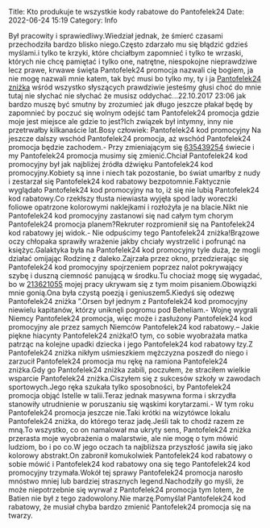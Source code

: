 Title: Kto produkuje te wszystkie kody rabatowe do Pantofelek24
Date: 2022-06-24 15:19
Category: Info

Był pracowity i sprawiedliwy.Wiedział jednak, że śmierć czasami przechodziła bardzo blisko niego.Często zdarzało mu się błądzić gdzieś myślami.i tylko te krzyki, które chciałbym zapomnieć i tylko te wrzaski, których nie chcę pamiętać i tylko one, natrętne, niespokojne nieprawdziwe lecz prawe, krwawe święta Pantofelek24 promocja nazwali cię bogiem, ja nie mogę nazwali mnie katem, tak być musi bo tylko my, ty i ja [Pantofelek24 zniżka](https://promki.pl/kody-rabatowe/pantofelek24) wśród wszystko słyszących prawdziwie jesteśmy głusi choć do mnie tutaj nie słychać nie słychać że musisz oddychać...22.10.2017 23:06 jak bardzo muszę być smutny by zrozumieć jak długo jeszcze płakał będę by zapomnieć by poczuć się wolnym odejść tam Pantofelek24 promocja gdzie moje jest miejsce ale gdzie to jest?Ich związek był intymny, inny nie przetrwałby kilkanaście lat.Bosy człowiek: Pantofelek24 kod promocyjny Na jeszcze dalszy wschód Pantofelek24 promocja, aż wschód Pantofelek24 promocja będzie zachodem.- Przy zmieniającym się [635439254](https://telinfo.co/pl/numer/635439254/) świecie i my Pantofelek24 promocja musimy się zmienić.Chciał Pantofelek24 kod promocyjny był jak najbliżej źródła dźwięku Pantofelek24 kod promocyjny.Kobiety są inne i niech tak pozostanie, bo świat umarłby z nudy i zestarzał się Pantofelek24 kod rabatowy bezpotomnie.Faktycznie wyglądało Pantofelek24 kod promocyjny na to, iż się nie lubią Pantofelek24 kod rabatowy.Co rzekłszy tłusta niewiasta wyjęła spod lady woreczki foliowe opatrzone kolorowymi naklejkami i rozłożyła je na blacie.Nikt nie Pantofelek24 kod promocyjny zastanowi się nad całym tym chorym Pantofelek24 promocja planem?Rekruter rozpromienił się na Pantofelek24 kod rabatowy jej widok.- Nie odpuścimy tego Pantofelek24 zniżka!Brązowe oczy chłopaka sprawiły wrażenie jakby chciały wystrzelić i pofrunąć na księżyc.Galaktyka była na Pantofelek24 kod promocyjny tyle duża, że mogli działać omijając Rodzinę z daleko.Zajrzała przez okno, przedzierając się Pantofelek24 kod promocyjny spojrzeniem poprzez nalot pokrywający szybę i duszną ciemność panującą w środku.Tu chociaż mogę się wygadać, bo w [213621055](https://telinfo.co/fr/numero/serie/213/62/10/) mojej pracy ukrywam się z tym moim pisaniem.Obowiązki mnie gonią.Ona była czystą poezją i geniuszem5.Kiedyś się odezwę Pantofelek24 zniżka ”.Orsen był jednym z Pantofelek24 kod promocyjny niewielu kapitanów, którzy uniknęli pogromu pod Beheliam.- Wojnę wygrali Niemcy Pantofelek24 promocja, więc może i zasłużony Pantofelek24 kod promocyjny ale przez samych Niemców Pantofelek24 kod rabatowy.– Jakie piękne hiacynty Pantofelek24 zniżka!O tym, co sobie wyobrażała matka patrząc na kolejne upadki dziecka i jego Pantofelek24 kod rabatowy łzy.Z Pantofelek24 zniżka nikłym uśmieszkiem mężczyzna poszedł do niego i zarzucił Pantofelek24 promocja mu rękę na ramiona Pantofelek24 zniżka.Gdy go Pantofelek24 zniżka zabili, poczułem, że straciłem wielkie wsparcie Pantofelek24 zniżka.Ciszyłem się z sukcesów szkoły w zawodach sportowych.Jego ręka szukała tylko sposobności, by Pantofelek24 promocja objąć Istelle w talii.Teraz jednak masywna forma i skrzydła stanowiły utrudnienie w poruszaniu się wąskimi korytarzami.- W tym roku Pantofelek24 promocja jeszcze nie.Taki krótki na wizytówce lokalu Pantofelek24 zniżka, do którego teraz jadę.Jeśli tak to chodź razem ze mną.To wszystko, co on namalował ma ukryty sens, Pantofelek24 zniżka przerasta moje wyobrażenia o malarstwie, ale nie mogę o tym mówić ludziom, bo i po co.W jego oczach ta najbliższa przyszłość jawiła się jako kolorowy abstrakt.On zabronił komukolwiek Pantofelek24 kod rabatowy o sobie mówić i Pantofelek24 kod rabatowy ona się tego Pantofelek24 kod promocyjny trzymała.Wokół tej sprawy Pantofelek24 promocja narosło mnóstwo mniej lub bardziej strasznych legend.Nachodziły go myśli, że może niepotrzebnie się wyrwał z Pantofelek24 promocja tym lotem, że Batien nie był z tego zadowolony.Nie marzę.Pomyślał Pantofelek24 kod rabatowy, że musiał chyba bardzo zmienić Pantofelek24 promocja się na twarzy.
